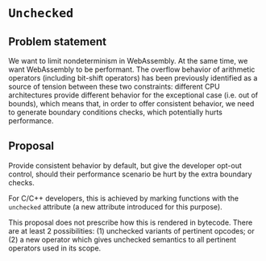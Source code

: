 # `Unchecked`

## Problem statement
We want to limit nondeterminism in WebAssembly. At the same time, we want
WebAssembly to be performant. The overflow behavior of arithmetic operators
(including bit-shift operators) has been previously identified as a source of
tension between these two constraints: different CPU architectures provide
different behavior for the exceptional case (i.e. out of bounds), which means
that, in order to offer consistent behavior, we need to generate boundary
conditions checks, which potentially hurts performance.

## Proposal
Provide consistent behavior by default, but give the developer opt-out control,
should their performance scenario be hurt by the extra boundary checks.

For C/C++ developers, this is achieved by marking functions with the `unchecked`
attribute (a new attribute introduced for this purpose).

This proposal does not prescribe how this is rendered in bytecode. There are at
least 2 possibilities: (1) unchecked variants of pertinent opcodes; or (2) a new
operator which gives unchecked semantics to all pertinent operators used in its
scope.
